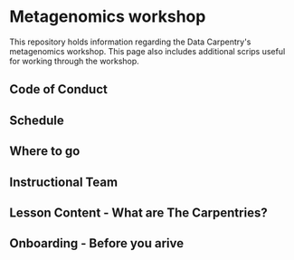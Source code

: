 # Metagenomics workshop
This repository holds information regarding the Data Carpentry's metagenomics workshop. This page also includes additional scrips useful for working through the workshop.

## Code of Conduct

## Schedule

## Where to go

## Instructional Team

## Lesson Content - What are The Carpentries?

## Onboarding - Before you arive


